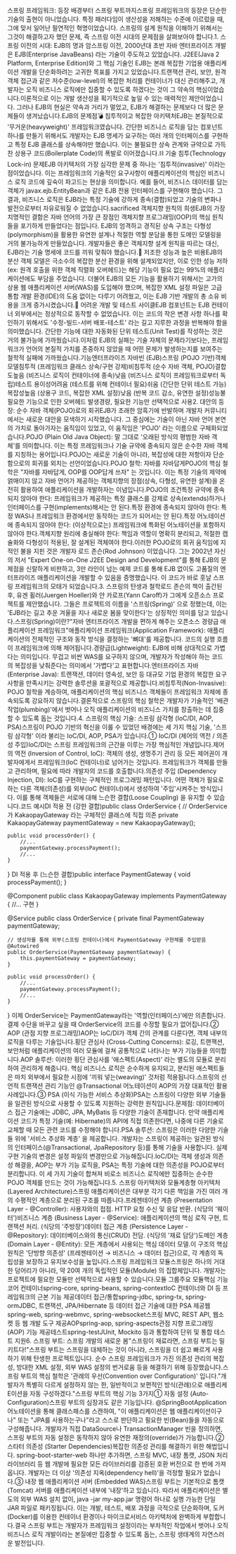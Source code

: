 스프링 프레임워크: 등장 배경부터 스프링 부트까지스프링 프레임워크의 등장은 단순한 기술의 출현이 아니었습니다. 특정 패러다임이 생산성을 저해하는 수준에 이르렀을 때, 그에 맞서 일어난 필연적인 혁명이었습니다. 스프링의 설계 원칙을 이해하기 위해서는 그것이 해결하고자 했던 문제, 즉 스프링 이전 시대의 문제점을 살펴보아야 합니다.1. 스프링 이전의 시대: EJB의 명과 암스프링 이전, 2000년대 초반 자바 엔터프라이즈 개발은 EJB(Enterprise JavaBeans) 라는 기술이 주도하고 있었습니다. J2EE(Java 2 Platform, Enterprise Edition)와 그 핵심 기술인 EJB는 본래 복잡한 기업용 애플리케이션 개발을 단순화하려는 고귀한 목표를 가지고 있었습니다.트랜잭션 관리, 보안, 원격 객체 접근과 같은 저수준(low-level)의 복잡한 처리를 컨테이너가 대신 관리해주고, 개발자는 오직 비즈니스 로직에만 집중할 수 있도록 하겠다는 것이 그 약속의 핵심이었습니다.이론적으로 이는 개발 생산성을 획기적으로 높일 수 있는 매력적인 제안이었습니다. 그러나 EJB의 현실은 약속과 거리가 멀었고, EJB가 해결하는 문제보다 더 많은 문제들이 생겨났습니다.EJB의 문제점💣 침투적이고 복잡한 아키텍처EJB는 본질적으로 '무거운(heavyweight)' 프레임워크였습니다. 간단한 비즈니스 로직을 담는 컴포넌트 하나를 만들기 위해서도 개발자는 EJB 명세가 요구하는 여러 개의 인터페이스를 구현하고 특정 EJB 클래스를 상속해야만 했습니다. 이는 불필요한 상속 관계와 규약으로 가득 찬 상용구 코드(Boilerplate Code)의 폭발로 이어졌습니다.⛓️ 기술 침투(Technology Lock-in) 문제EJB 아키텍처의 가장 심각한 문제 중 하나는 '침투적(invasive)' 이라는 점이었습니다. 이는 프레임워크의 기술적인 요구사항이 애플리케이션의 핵심인 비즈니스 로직 코드에 깊숙이 파고드는 현상을 의미합니다. 예를 들어, 비즈니스 데이터를 담는 객체가 javax.ejb.EntityBean과 같은 EJB 전용 인터페이스를 구현해야 했습니다. 그 결과, 비즈니스 로직은 EJB라는 특정 기술에 강하게 종속(결합)되었고 기술의 변화나 발전으로부터 자유로워질 수 없었습니다.sacrificed 객체지향 원칙의 희생EJB의 가장 치명적인 결함은 자바 언어의 가장 큰 장점인 객체지향 프로그래밍(OOP)의 핵심 원칙들을 포기하게 만들었다는 점입니다. EJB의 엄격하고 경직된 상속 구조는 다형성(polymorphism)을 활용한 유연한 설계나 적절한 역할 분담을 통한 도메인 모델링을 거의 불가능하게 만들었습니다. 개발자들은 좋은 객체지향 설계 원칙을 따르는 대신, EJB라는 기술 명세에 코드를 끼워 맞춰야 했습니다.💸 저조한 성능과 높은 비용EJB의 분산 객체 모델은 극소수의 복잡한 분산 환경을 위해 설계되었지만, 이로 인한 성능 저하(ex: 원격 호출을 위한 객체 직렬화 오버헤드)는 해당 기능이 필요 없는 99%의 애플리케이션에도 부담을 주었습니다. 더불어 EJB의 모든 기능을 활용하기 위해서는 고가의 상용 웹 애플리케이션 서버(WAS)를 도입해야 했으며, 복잡한 XML 설정 파일은 고급 통합 개발 환경(IDE)의 도움 없이는 다루기 어려웠고, 이는 EJB 기반 개발의 총 소유 비용을 크게 증가시켰습니다.🐢 어려운 개발 및 테스트 사이클EJB 컴포넌트는 EJB 컨테이너 외부에서는 정상적으로 동작할 수 없었습니다. 이는 코드의 작은 변경 사항 하나를 확인하기 위해서도 '수정-빌드-서버 배포-테스트' 라는 길고 지루한 과정을 반복해야 함을 의미했습니다. 간단한 기능에 대한 자동화된 단위 테스트(Unit Test)를 작성하는 것은 거의 불가능에 가까웠습니다.이처럼 EJB의 실패는 기술 자체의 문제라기보다는, 프레임워크가 언어의 본질적 가치를 존중하지 않았을 때 어떤 문제가 발생하는지를 보여주는 철학적 실패에 가까웠습니다.기능엔터프라이즈 자바빈 (EJB)스프링 (POJO 기반)객체 모델침투적 (프레임워크 클래스 상속/구현 강제)비침투적 (순수 자바 객체, POJO)결합도높음 (비즈니스 로직이 컨테이너에 종속)낮음 (비즈니스 로직이 프레임워크로부터 독립)테스트 용이성어려움 (테스트를 위해 컨테이너 필요)쉬움 (간단한 단위 테스트 가능)복잡성높음 (상용구 코드, 복잡한 XML 설정)낮음 (반복 코드 감소, 유연한 설정)성능불필요한 기능으로 인한 오버헤드 발생경량, 필요한 기능만 선택적으로 사용2. 대안의 등장: 순수 자바 객체(POJO)로의 회귀EJB가 초래한 암흑기에 반발하며 개발자 커뮤니티에서는 새로운 대안을 모색하기 시작했습니다. 그 중심에는 기술이 아닌 자바 언어 본연의 가치로 돌아가자는 움직임이 있었고, 이 움직임은 'POJO' 라는 이름으로 구체화되었습니다.POJO (Plain Old Java Object): 말 그대로 '오래된 방식의 평범한 자바 객체'를 의미합니다. 이는 특정 프레임워크나 기술 규약에 종속되지 않은 순수한 자바 객체를 지칭하는 용어입니다.POJO는 새로운 기술이 아니라, 복잡성에 대한 저항이자 단순함으로의 회귀를 외치는 선언이었습니다.POJO 철학: 자바를 자바답게POJO의 핵심 철학은 "자바를 자바답게, OOP를 OOP답게 쓰자" 는 것입니다. 이는 특정 기술의 제약에 얽매이지 않고 자바 언어가 제공하는 객체지향의 장점(상속, 다형성, 유연한 설계)을 온전히 활용하여 애플리케이션을 개발하자는 이념입니다.POJO의 조건특정 규약에 종속되지 않아야 한다: 프레임워크가 제공하는 특정 클래스를 강제로 상속(extends)하거나 인터페이스를 구현(implements)해서는 안 된다.특정 환경에 종속되지 않아야 한다: 특정 WAS나 프레임워크 환경에서만 동작하는 코드가 되어서는 안 된다.특정 어노테이션에 종속되지 않아야 한다: (이상적으로는) 프레임워크에 특화된 어노테이션을 포함하지 않아야 한다.객체지향 원리에 충실해야 한다: 책임과 역할이 명확히 분리되고, 적절한 캡슐화와 다형성이 적용된, 잘 설계된 객체여야 한다.이러한 POJO로의 회귀 움직임에 지적인 불을 지핀 것은 개발자 로드 존슨(Rod Johnson) 이었습니다. 그는 2002년 자신의 저서 "Expert One-on-One J2EE Design and Development"를 통해 EJB의 문제점을 신랄하게 비판하고, 3만 라인이 넘는 예제 코드를 통해 EJB 없이도 고품질의 엔터프라이즈 애플리케이션을 개발할 수 있음을 증명했습니다. 이 코드가 바로 훗날 스프링 프레임워크의 모태가 되었습니다.3. 스프링의 탄생과 철학로드 존슨의 책이 출간된 후, 유겐 휠러(Juergen Hoeller)와 얀 카로프(Yann Caroff)가 그에게 오픈소스 프로젝트를 제안했습니다. 그들은 프로젝트의 이름을 '스프링(Spring)' 으로 정했는데, 이는 'EJB라는 길고 추운 겨울을 지나 새로운 봄을 맞이한다'는 상징적인 의미를 담고 있습니다.스프링(Spring)이란?"자바 엔터프라이즈 개발을 편하게 해주는 오픈소스 경량급 애플리케이션 프레임워크"애플리케이션 프레임워크(Application Framework): 애플리케이션의 전체적인 구조와 동작 방식을 결정하는 '뼈대'를 제공합니다. 코드의 실행 흐름이 프레임워크에 의해 제어됩니다.경량급(Lightweight): EJB에 비해 상대적으로 가볍다는 의미입니다. 무겁고 비싼 WAS를 요구하지 않으며, 개발자가 작성해야 하는 코드의 복잡성을 낮춰준다는 의미에서 '가볍다'고 표현합니다.엔터프라이즈 자바(Enterprise Java): 트랜잭션, 데이터 영속성, 보안 등 대규모 기업 환경의 복잡한 요구사항을 만족시키는 강력한 솔루션을 포괄적으로 제공합니다.비침투적(Non-Invasive): POJO 철학을 계승하여, 애플리케이션의 핵심 비즈니스 객체들이 프레임워크 자체에 종속되도록 강요하지 않습니다.결론적으로 스프링의 핵심 철학은 개발자가 기술적인 '배관 작업(plumbing)'에서 벗어나 오직 애플리케이션의 비즈니스 가치를 창출하는 데 집중할 수 있도록 돕는 것입니다.4. 스프링의 핵심 기술: 스프링 삼각형 (IoC/DI, AOP, PSA)스프링이 POJO 기반의 혁신을 이룰 수 있었던 배경에는 세 가지 핵심 기술, '스프링 삼각형' 이라 불리는 IoC/DI, AOP, PSA가 있습니다.① IoC/DI (제어의 역전 / 의존성 주입)IoC/DI는 스프링 프레임워크의 근간을 이루는 가장 핵심적인 개념입니다.제어의 역전 (Inversion of Control, IoC): 객체의 생성, 생명주기 관리 등 모든 제어권이 개발자에게서 프레임워크(IoC 컨테이너)로 넘어가는 것입니다. 프레임워크가 객체를 만들고 관리하며, 필요에 따라 개발자의 코드를 호출합니다.의존성 주입 (Dependency Injection, DI): IoC를 구현하는 구체적인 프로그래밍 패턴입니다. 어떤 객체가 필요로 하는 다른 객체(의존성)를 외부(IoC 컨테이너)에서 생성하여 '주입'시켜주는 방식입니다. 이를 통해 객체들은 서로에 대해 느슨한 결합(Loose Coupling) 을 유지할 수 있습니다.코드 예시DI 적용 전 (강한 결합)public class OrderService {
    // OrderService가 KakaopayGateway 라는 구체적인 클래스에 직접 의존
    private KakaopayGateway paymentGateway = new KakaopayGateway();

    public void processOrder() {
        //...
        paymentGateway.processPayment();
        //...
    }
}
DI 적용 후 (느슨한 결합)public interface PaymentGateway {
    void processPayment();
}

@Component
public class KakaopayGateway implements PaymentGateway {
    //... 구현
}

@Service
public class OrderService {
    private final PaymentGateway paymentGateway;

    // 생성자를 통해 외부(스프링 컨테이너)에서 PaymentGateway 구현체를 주입받음
    @Autowired
    public OrderService(PaymentGateway paymentGateway) {
        this.paymentGateway = paymentGateway;
    }

    public void processOrder() {
        //...
        paymentGateway.processPayment();
        //...
    }
}
이제 OrderService는 PaymentGateway라는 '역할(인터페이스)'에만 의존합니다. 결제 수단을 바꾸고 싶을 때 OrderService의 코드를 수정할 필요가 없어집니다.② AOP (관점 지향 프로그래밍)AOP는 IoC/DI가 객체 간의 관계를 다룬다면, 객체 내부의 로직을 다루는 기술입니다.횡단 관심사 (Cross-Cutting Concerns): 로깅, 트랜잭션, 보안처럼 애플리케이션의 여러 모듈에 걸쳐 공통적으로 나타나는 부가 기능들을 의미합니다.AOP 솔루션: 이러한 횡단 관심사를 '애스펙트(Aspect)' 라는 별도의 모듈로 분리하여 관리하게 해줍니다. 핵심 비즈니스 로직은 순수하게 유지되고, 분리된 애스펙트들은 마치 외부에서 필요한 시점에 '끼워 넣는(weaving)' 것처럼 적용됩니다.스프링의 선언적 트랜잭션 관리 기능인 @Transactional 어노테이션이 AOP의 가장 대표적인 활용 사례입니다.③ PSA (이식 가능한 서비스 추상화)PSA는 스프링이 다양한 외부 기술들을 일관된 방식으로 사용할 수 있도록 지원하는 강력한 원칙입니다.문제점: 데이터베이스 접근 기술에는 JDBC, JPA, MyBatis 등 다양한 기술이 존재합니다. 만약 애플리케이션 코드가 특정 기술(예: Hibernate)의 API에 직접 의존한다면, 나중에 다른 기술로 교체할 때 모든 관련 코드를 수정해야 합니다.PSA 솔루션: 스프링은 이러한 다양한 기술들 위에 '서비스 추상화 계층' 을 제공합니다. 개발자는 스프링이 제공하는 일관된 방식의 인터페이스(@Transactional, JpaRepository 등)를 통해 기술을 사용합니다. 실제 구현 기술의 변경은 설정 파일의 변경만으로 가능해집니다.IoC/DI는 객체 생성과 의존성 해결을, AOP는 부가 기능 로직을, PSA는 특정 기술에 대한 의존성을 POJO로부터 분리합니다. 이 세 가지 기술이 합쳐져 비로소 비즈니스 로직에만 집중하는 순수한 POJO 객체를 만드는 것이 가능해집니다.5. 스프링 아키텍처와 모듈계층형 아키텍처 (Layered Architecture)스프링 애플리케이션은 대부분 각기 다른 책임을 가진 여러 개의 수평적인 계층으로 분리된 구조를 따릅니다.프레젠테이션 계층 (Presentation Layer - @Controller): 사용자와의 접점. HTTP 요청 수신 및 응답 반환. (식당의 '웨이터')비즈니스 계층 (Business Layer - @Service): 애플리케이션의 핵심 로직 구현, 트랜잭션 처리. (식당의 '주방장')데이터 접근 계층 (Persistence Layer - @Repository): 데이터베이스와의 통신(CRUD) 전담. (식당의 '재료 담당')도메인 계층 (Domain Layer - @Entity): 모든 계층에서 사용되는 핵심 데이터 모델.이 구조의 핵심 원칙은 '단방향 의존성' (프레젠테이션 → 비즈니스 → 데이터 접근)으로, 각 계층의 독립성을 보장하고 유지보수성을 높입니다.스프링 프레임워크 모듈스프링은 하나의 거대한 덩어리가 아니라, 약 20여 개의 독립적인 모듈(Module) 의 집합체입니다. 개발자는 프로젝트에 필요한 모듈만 선택적으로 사용할 수 있습니다.모듈 그룹주요 모듈핵심 기능코어 컨테이너spring-core, spring-beans, spring-contextIoC 컨테이너와 DI 등 프레임워크의 근본 기능 제공데이터 접근/통합spring-jdbc, spring-tx, spring-ormJDBC, 트랜잭션, JPA/Hibernate 등 데이터 접근 기술에 대한 PSA 제공웹spring-web, spring-webmvc, spring-websocket스프링 MVC, REST API, 웹소켓 등 웹 개발 도구 제공AOPspring-aop, spring-aspects관점 지향 프로그래밍(AOP) 기능 제공테스트spring-testJUnit, Mockito 등과 통합하여 단위 및 통합 테스트 지원6. 스프링 부트: 스프링 개발의 새로운 봄"스프링이 재료라면, 스프링 부트는 밀키트다!"스프링 부트는 스프링을 대체하는 것이 아니라, 스프링을 더 쉽고 빠르게 사용하기 위해 탄생한 프로젝트입니다. 순수 스프링 프레임워크가 가진 의존성 관리의 복잡성, 방대한 XML 설정, 외부 WAS 설정의 번거로움 등을 해결하기 위해 등장했습니다.스프링 부트의 핵심 철학은 '관례의 우선(Convention over Configuration)' 입니다."개발자가 특별히 다르게 설정하지 않는 한, 일반적이고 보편적인 방식(관례)으로 애플리케E이션을 자동 구성하겠다."스프링 부트의 핵심 기능 3가지① 자동 설정 (Auto-Configuration)스프링 부트의 심장과도 같은 기능입니다. @SpringBootApplication 어노테이션을 통해 클래스패스를 스캔하여, "이 애플리케이션은 웹 애플리케이션이구나" 또는 "JPA를 사용하는구나"라고 스스로 판단하고 필요한 빈(Bean)들을 자동으로 구성해줍니다. 개발자가 직접 DataSource나 TransactionManager 빈을 정의하면, 스프링 부트의 자동 설정은 동작하지 않아 유연한 재정의(override)가 가능합니다.② 스타터 의존성 (Starter Dependencies)복잡한 의존성 관리를 해결하기 위한 해법입니다. spring-boot-starter-web 하나만 추가하면, 스프링 MVC, 내장 톰캣, JSON 처리 라이브러리 등 웹 개발에 필요한 모든 라이브러리를 검증된 호환 버전으로 한 번에 가져옵니다. 개발자는 더 이상 '의존성 지옥(dependency hell)'을 걱정할 필요가 없습니다.③ 내장 웹 애플리케이션 서버 (Embedded WAS)스프링 부트는 기본적으로 톰캣(Tomcat) 서버를 애플리케이션 내부에 '내장'하고 있습니다. 따라서 애플리케이션은 별도의 외부 WAS 설치 없이, java -jar my-app.jar 명령어 하나로 실행 가능한 단일 JAR 파일로 패키징됩니다. 이는 개발, 테스트, 배포 과정을 극적으로 단순화하며, 도커(Docker)를 이용한 컨테이너 환경이나 마이크로서비스 아키텍처에 완벽하게 부합합니다.결국 스프링 부트는 개발자가 프레임워크 설정이라는 부차적인 작업에서 벗어나 오직 비즈니스 로직 개발이라는 본질에만 집중할 수 있도록 돕는, 스프링 생태계의 자연스러운 발전입니다.
